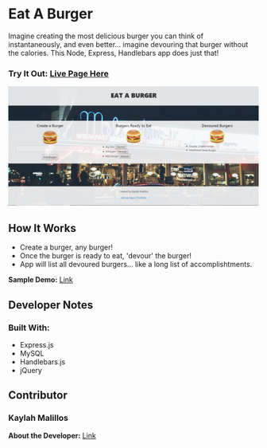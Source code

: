 # Eat A Burger

Imagine creating the most delicious burger you can think of instantaneously, and even better... imagine devouring that burger without the calories. This Node, Express, Handlebars app does just that!

### Try It Out: [Live Page Here](https://kmalillos-burger.herokuapp.com/)

![Image](https://github.com/kmalillos/burger/blob/master/public/assets/img/readme/Live-Page.JPG)


## How It Works

* Create a burger, any burger!
* Once the burger is ready to eat, 'devour' the burger!
* App will list all devoured burgers... like a long list of accomplishtments.

**Sample Demo:** [Link](https://youtu.be/msvdn95x9OM)

## Developer Notes

### Built With:
* Express.js
* MySQL
* Handlebars.js
* jQuery

<!-- ### Express.js: 

* explain code here

### MySQL

* explain code here

### Handlebars.

* explain code here

### jQuery 

* explain code here-->

## Contributor

### Kaylah Malillos

**About the Developer:** [Link](https://kmalillos.github.io/)

